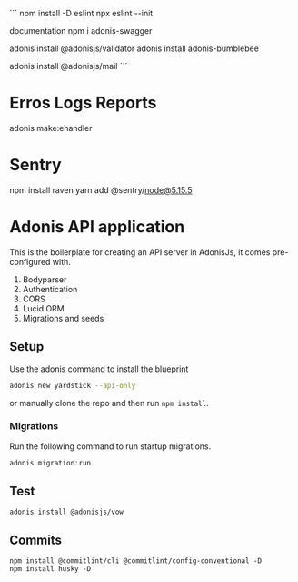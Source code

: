 ´´´
npm install -D eslint
npx eslint --init 

documentation
npm i adonis-swagger

adonis install @adonisjs/validator
adonis install adonis-bumblebee

adonis install @adonisjs/mail
´´´

# Erros Logs Reports
adonis make:ehandler 

# Sentry
npm install raven 
yarn add @sentry/node@5.15.5

# Adonis API application

This is the boilerplate for creating an API server in AdonisJs, it comes pre-configured with.

1. Bodyparser
2. Authentication
3. CORS
4. Lucid ORM
5. Migrations and seeds

## Setup

Use the adonis command to install the blueprint

```bash
adonis new yardstick --api-only
```

or manually clone the repo and then run `npm install`.


### Migrations

Run the following command to run startup migrations.

```js
adonis migration:run
```

## Test
```
adonis install @adonisjs/vow
```
## Commits
```
npm install @commitlint/cli @commitlint/config-conventional -D
npm install husky -D 
```

